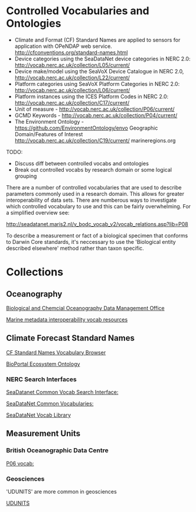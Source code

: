 

# Controlled Vocabularies and Ontologies

* Climate and Format (CF) Standard Names are applied to sensors for application with OPeNDAP web service. http://cfconventions.org/standard-names.html
* Device categories using the SeaDataNet device categories in NERC 2.0: http://vocab.nerc.ac.uk/collection/L05/current/
* Device make/model using the SeaVoX Device Catalogue in NERC 2.0, http://vocab.nerc.ac.uk/collection/L22/current/
* Platform categories using SeaVoX Platform Categories in NERC 2.0: http://vocab.nerc.ac.uk/collection/L06/current/
* Platform instances using the ICES Platform Codes in NERC 2.0:  http://vocab.nerc.ac.uk/collection/C17/current/
* Unit of measure - http://vocab.nerc.ac.uk/collection/P06/current/ 
* GCMD Keywords - http://vocab.nerc.ac.uk/collection/P04/current/ 
* The Environment Ontology - https://github.com/EnvironmentOntology/envo
Geographic Domain/Features of Interest
http://vocab.nerc.ac.uk/collection/C19/current/
marineregions.org


TODO: 
* Discuss diff between controlled vocabs and ontologies
* Break out controlled vocabs by research domain or some logical grouping

There are a number of controlled vocabularies that are used to describe parameters commonly used in a research domain. This allows for greater interoperability of data sets. There are numberous ways to investigate which controlled vocabulary to use and this can be fairly overwhelming. For a simplified overview see:

http://seadatanet.maris2.nl/v_bodc_vocab_v2/vocab_relations.asp?lib=P08

To describe a measurement or fact of a biological specimen that conforms to Darwin Core standards, it's neccessary to use the 'Biological entity described elsewhere' method rather than taxon specific.

# Collections

## Oceanography

[Biological and Chemcial Oceanography Data Management Office](http://www.bco-dmo.org/)

[Marine metadata interoperability vocab resources](https://mmisw.org/ont/#/)

## Climate Forecast Standard Names

[CF Standard Names Vocabulary Browser](https://mmisw.org/cfsn/#/)

[BioPortal Ecosystem Ontology](http://bioportal.bioontology.org/ontologies/ECSO)

### NERC Search Interfaces

[SeaDatanet Common Vocab Search Interface:](http://seadatanet.maris2.nl/v_bodc_vocab_v2/welcome.asp)

[SeaDataNet Common Vocabularies:](https://www.seadatanet.org/Standards/Common-Vocabularies/)

[SeaDataNet Vocab Library](http://seadatanet.maris2.nl/v_bodc_vocab_v2/vocab_relations.asp?lib=P08)


## Measurement Units 

### British Oceanographic Data Centre

[P06 vocab:](http://vocab.nerc.ac.uk/collection/P06/current/)

### Geosciences

'UDUNITS' are more common in geosciences

[UDUNITS](https://www.unidata.ucar.edu/software/udunits/)



